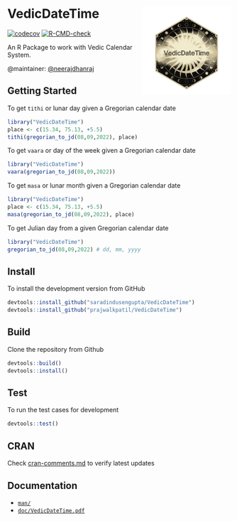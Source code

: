 # VedicDateTime<a href='https://www.neerajbokde.in/viggnette/2022-09-05-VedicDateTime'><img src="vignettes/icon.png" alt="alt text" align="right" width="200"/>

<!-- badges: start -->
[![codecov](https://codecov.io/gh/saradindusengupta/VedicDateTime/branch/main/graph/badge.svg?token=788ELH8KF6)](https://codecov.io/gh/saradindusengupta/VedicDateTime)
[![R-CMD-check](https://github.com/saradindusengupta/VedicDateTime/actions/workflows/R-CMD-check.yaml/badge.svg)](https://github.com/saradindusengupta/VedicDateTime/actions/workflows/R-CMD-check.yaml)
<!-- badges: start -->

An R Package to work with Vedic Calendar System.

@maintainer: [@neerajdhanraj](https://github.com/neerajdhanraj)

## Getting Started

To get `tithi` or lunar day given a Gregorian calendar date

```r
library("VedicDateTime")
place <- c(15.34, 75.13, +5.5)
tithi(gregorian_to_jd(08,09,2022), place)
```

To get `vaara` or day of the week given a Gregorian calendar date

```r
library("VedicDateTime")
vaara(gregorian_to_jd(08,09,2022))
```

To get `masa` or lunar month given a Gregorian calendar date

```r
library("VedicDateTime")
place <- c(15.34, 75.13, +5.5)
masa(gregorian_to_jd(08,09,2022), place)
```

To get Julian day from a given Gregorian calendar date

```r
library("VedicDateTime")
gregorian_to_jd(08,09,2022) # dd, mm, yyyy
```

## Install

To install the development version from GitHub

```r
devtools::install_github("saradindusengupta/VedicDateTime")
devtools::install_github("prajwalkpatil/VedicDateTime")
```

## Build

Clone the repository from Github

```r
devtools::build()
devtools::install()
```

## Test

To run the test cases for development

```r
devtools::test()
```

## CRAN

Check [cran-comments.md](cran-comments.md) to verify latest updates

## Documentation

- [`man/`](man/)
- [`doc/VedicDateTime.pdf`](doc/VedicDateTime.pdf)
